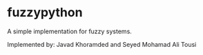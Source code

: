 # fuzzypython
A simple implementation for fuzzy systems. 

Implemented by:
Javad Khoramded and
Seyed Mohamad Ali Tousi
